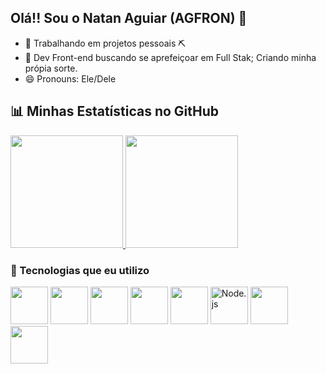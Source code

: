 ## Olá!! Sou o Natan Aguiar (AGFRON) 👋

- 🔭 Trabalhando em projetos pessoais ⛏️
- 🌱 Dev Front-end buscando se aprefeiçoar em Full Stak; Criando minha própia sorte.
- 😄 Pronouns: Ele/Dele

## 📊 Minhas Estatísticas no GitHub

<div>
  <a href="https://github.com/agfron">
    <img height="180em" src="https://github-readme-stats.vercel.app/api?username=agfron&show_icons=true&theme=dracula&include_all_commits=true&count_private=true"/>
    <img height="180em" src="https://github-readme-stats.vercel.app/api/top-langs/?username=agfron&layout=compact&langs_count=7&theme=dracula"/>
  </a>
</div>

### 🚀 Tecnologias que eu utilizo

<p align="left">
  <!-- Front-end -->
  <img src="https://cdn.jsdelivr.net/gh/devicons/devicon/icons/html5/html5-original.svg" width="60" height="60"/>
  <img src="https://cdn.jsdelivr.net/gh/devicons/devicon/icons/css3/css3-original.svg" width="60" height="60"/>
  <img src="https://cdn.jsdelivr.net/gh/devicons/devicon/icons/javascript/javascript-original.svg" width="60" height="60"/>
  <img src="https://cdn.jsdelivr.net/gh/devicons/devicon/icons/typescript/typescript-original.svg" width="60" height="60"/>
  <img src="https://cdn.jsdelivr.net/gh/devicons/devicon/icons/react/react-original.svg" width="60" height="60"/>
  
  <!-- Back-end -->
   <img src="https://cdn.jsdelivr.net/gh/devicons/devicon/icons/nodejs/nodejs-original.svg" width="60" height="60" alt="Node.js" />
  <img src="https://cdn.jsdelivr.net/gh/devicons/devicon/icons/postgresql/postgresql-original.svg" width="60" height="60"/>
  <img src="https://cdn.jsdelivr.net/gh/devicons/devicon/icons/docker/docker-original.svg" width="60" height="60"/>
</p>

